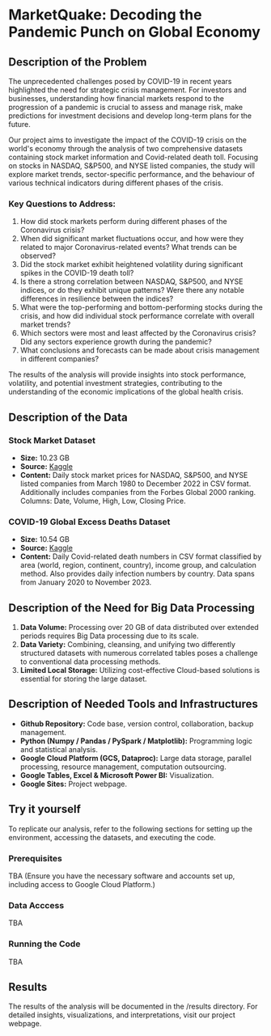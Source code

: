 # MarketQuake: Decoding the Pandemic Punch on Global Economy

## Description of the Problem

The unprecedented challenges posed by COVID-19 in recent years highlighted the need for strategic crisis management. For investors and businesses, understanding how financial markets respond to the progression of a pandemic is crucial to assess and manage risk, make predictions for investment decisions and develop long-term plans for the future.

Our project aims to investigate the impact of the COVID-19 crisis on the world's economy through the analysis of two comprehensive datasets containing stock market information and Covid-related death toll. Focusing on stocks in NASDAQ, S&P500, and NYSE listed companies, the study will explore market trends, sector-specific performance, and the behaviour of various technical indicators during different phases of the crisis. 

### Key Questions to Address:
1. How did stock markets perform during different phases of the Coronavirus crisis?
2. When did significant market fluctuations occur, and how were they related to major Coronavirus-related events?  What trends can be observed?
3. Did the stock market exhibit heightened volatility during significant spikes in the COVID-19 death toll?
4. Is there a strong correlation between NASDAQ, S&P500, and NYSE indices, or do they exhibit unique patterns? Were there any notable differences in resilience between the indices?
5. What were the top-performing and bottom-performing stocks during the crisis, and how did individual stock performance correlate with overall market trends?
6. Which sectors were most and least affected by the Coronavirus crisis? Did any sectors experience growth during the pandemic?
7. What conclusions and forecasts can be made about crisis management in different companies?

The results of the analysis will provide insights into stock performance, volatility, and potential investment strategies, contributing to the understanding of the economic implications of the global health crisis.

## Description of the Data

### Stock Market Dataset
- **Size:** 10.23 GB
- **Source:** [Kaggle](https://www.kaggle.com/datasets/paultimothymooney/stock-market-data)
- **Content:** Daily stock market prices for NASDAQ, S&P500, and NYSE listed companies from March 1980 to December 2022 in CSV format. Additionally includes companies from the Forbes Global 2000 ranking. Columns: Date, Volume, High, Low, Closing Price.

### COVID-19 Global Excess Deaths Dataset
- **Size:** 10.54 GB
- **Source:** [Kaggle](https://www.kaggle.com/datasets/joebeachcapital/covid19-global-excess-deaths-daily-updates)
- **Content:** Daily Covid-related death numbers in CSV format classified by area (world, region, continent, country), income group, and calculation method. Also provides daily infection numbers by country. Data spans from January 2020 to November 2023.

## Description of the Need for Big Data Processing

1. **Data Volume:** Processing over 20 GB of data distributed over extended periods requires Big Data processing due to its scale.
2. **Data Variety:** Combining, cleansing, and unifying two differently structured datasets with numerous correlated tables poses a challenge to conventional data processing methods.
3. **Limited Local Storage:** Utilizing cost-effective Cloud-based solutions is essential for storing the large dataset.

## Description of Needed Tools and Infrastructures

- **Github Repository:** Code base, version control, collaboration, backup management.
- **Python (Numpy / Pandas / PySpark / Matplotlib):** Programming logic and statistical analysis.
- **Google Cloud Platform (GCS, Dataproc):** Large data storage, parallel processing, resource management, computation outsourcing.
- **Google Tables, Excel & Microsoft Power BI:** Visualization.
- **Google Sites:** Project webpage.

## Try it yourself
To replicate our analysis, refer to the following sections for setting up the environment, accessing the datasets, and executing the code.

### Prerequisites
TBA (Ensure you have the necessary software and accounts set up, including access to Google Cloud Platform.)

### Data Acccess
TBA

### Running the Code
TBA

## Results
The results of the analysis will be documented in the /results directory. For detailed insights, visualizations, and interpretations, visit our project webpage.
